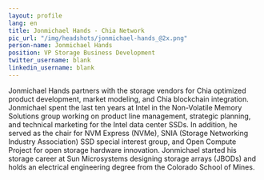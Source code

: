 ```yaml
---
layout: profile
lang: en
title: Jonmichael Hands - Chia Network
pic_url: "/img/headshots/jonmichael-hands_@2x.png"
person-name: Jonmichael Hands
position: VP Storage Business Development
twitter_username: blank
linkedin_username: blank
---
```


Jonmichael Hands partners with the storage vendors for Chia optimized product development, market modeling, and Chia blockchain integration. Jonmichael spent the last ten years at Intel in the Non-Volatile Memory Solutions group working on product line management, strategic planning, and technical marketing for the Intel data center SSDs. In addition, he served as the chair for NVM Express (NVMe), SNIA (Storage Networking Industry Association) SSD special interest group, and Open Compute Project for open storage hardware innovation. Jonmichael started his storage career at Sun Microsystems designing storage arrays (JBODs) and holds an electrical engineering degree from the Colorado School of Mines.